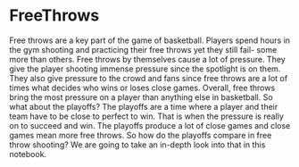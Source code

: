 # FreeThrows
Free throws are a key part of the game of basketball. Players spend hours in the gym shooting and practicing their free throws yet they still fail- some more than others. Free throws by themselves cause a lot of pressure. They give the player shooting immense pressure since the spotlight is on them. They also give pressure to the crowd and fans since free throws are a lot of times what decides who wins or loses close games. Overall, free throws bring the most pressure on a player than anything else in basketball. So what about the playoffs? The playoffs are a time where a player and their team have to be close to perfect to win. That is when the pressure is really on to succeed and win. The playoffs produce a lot of close games and close games mean more free throws. So how do the playoffs compare in free throw shooting? We are going to take an in-depth look into that in this notebook.
